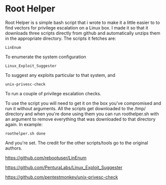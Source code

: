 # Root Helper
Root Helper is s simple bash script that i wrote to make it a little easier to to find vectors for privilege escalation on a Linux box. I made it so that it downloads three scripts directly from github and automatically unzips them in the appropriate directory. The scripts it fetches are:

```
LinEnum
```

To enumerate the system configuration

```
Linux_Exploit_Suggester
```

To suggest any exploits particular to that system, and

```
unix-privesc-check
```

To run a couple of privilege escalation checks.

To use the script you will need to get it on the box you've compromised and run it without arguments. All the scripts get downloaded to the /tmp/ directory and when you're done using them you can run roothelper.sh with an argument to remove everything that was downloaded to that directory again. In example:

```
roothelper.sh done
```

And you're set. The credit for the other scripts/tools go to the original authors.

https://github.com/rebootuser/LinEnum

https://github.com/PenturaLabs/Linux_Exploit_Suggester

https://github.com/pentestmonkey/unix-privesc-check
